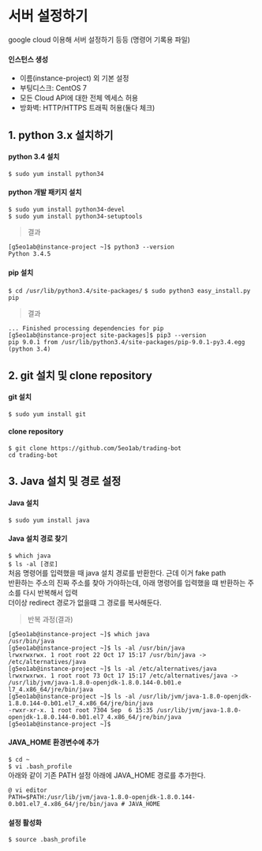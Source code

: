 # 서버 설정하기
google cloud 이용해 서버 설정하기 등등 (명령어 기록용 파일)

#### 인스턴스 생성
- 이름(instance-project) 외 기본 설정
- 부팅디스크: CentOS 7
- 모든 Cloud API에 대한 전체 엑세스 허용
- 방화벽: HTTP/HTTPS 트래픽 허용(둘다 체크)

## 1. python 3.x 설치하기
#### python 3.4 설치
`$ sudo yum install python34`
#### python 개발 패키지 설치
`$ sudo yum install python34-devel`  
`$ sudo yum install python34-setuptools`
> 결과
```
[g5eo1ab@instance-project ~]$ python3 --version
Python 3.4.5
```  

#### pip 설치
`$ cd /usr/lib/python3.4/site-packages/`
`$ sudo python3 easy_install.py pip`
> 결과
```
... Finished processing dependencies for pip
[g5eo1ab@instance-project site-packages]$ pip3 --version
pip 9.0.1 from /usr/lib/python3.4/site-packages/pip-9.0.1-py3.4.egg (python 3.4)
```

## 2. git 설치 및 clone repository
#### git 설치
`$ sudo yum install git`
#### clone repository
`$ git clone https://github.com/5eo1ab/trading-bot`  
`cd trading-bot`

## 3. Java 설치 및 경로 설정
#### Java 설치
`$ sudo yum install java`
#### Java 설치 경로 찾기
`$ which java`  
`$ ls -al [경로]`  
처음 명령어를 입력했을 때 java 설치 경로를 반환한다. 근데 이거 fake path  
반환하는 주소의 진짜 주소를 찾아 가야하는데, 아래 명령어를 입력했을 떄 반환하는 주소를 다시 반복해서 입력  
더이상 redirect 경로가 없을떄 그 경로를 복사해둔다.
> 반복 과정(결과)
```
[g5eo1ab@instance-project ~]$ which java
/usr/bin/java
[g5eo1ab@instance-project ~]$ ls -al /usr/bin/java
lrwxrwxrwx. 1 root root 22 Oct 17 15:17 /usr/bin/java -> /etc/alternatives/java
[g5eo1ab@instance-project ~]$ ls -al /etc/alternatives/java
lrwxrwxrwx. 1 root root 73 Oct 17 15:17 /etc/alternatives/java -> /usr/lib/jvm/java-1.8.0-openjdk-1.8.0.144-0.b01.e
l7_4.x86_64/jre/bin/java
[g5eo1ab@instance-project ~]$ ls -al /usr/lib/jvm/java-1.8.0-openjdk-1.8.0.144-0.b01.el7_4.x86_64/jre/bin/java
-rwxr-xr-x. 1 root root 7304 Sep  6 15:35 /usr/lib/jvm/java-1.8.0-openjdk-1.8.0.144-0.b01.el7_4.x86_64/jre/bin/java
[g5eo1ab@instance-project ~]$
```

#### JAVA_HOME 환경변수에 추가
`$ cd ~`  
`$ vi .bash_profile`  
아래와 같이 기존 PATH 설정 아래에 JAVA_HOME 경로를 추가한다.  
```
@ vi editor  
PATH=$PATH:/usr/lib/jvm/java-1.8.0-openjdk-1.8.0.144-0.b01.el7_4.x86_64/jre/bin/java # JAVA_HOME
```

#### 설정 활성화
`$ source .bash_profile`
